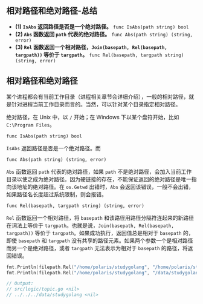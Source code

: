 ## 相对路径和绝对路径-总结

- **(1) `IsAbs` 返回路径是否是一个绝对路径。**
  `func IsAbs(path string) bool`
- **(2) `Abs` 函数返回 `path` 代表的绝对路径。**
  `func Abs(path string) (string, error)`
- **(3) `Rel` 函数返回一个相对路径，`Join(basepath, Rel(basepath, targpath))` 等价于 `targpath`。**
  `func Rel(basepath, targpath string) (string, error)`

## 相对路径和绝对路径

某个进程都会有当前工作目录（进程相关章节会详细介绍），一般的相对路径，就是针对进程当前工作目录而言的。当然，可以针对某个目录指定相对路径。

绝对路径，在 Unix 中，以 `/` 开始；在 Windows 下以某个盘符开始，比如 `C:\Program Files`。

`func IsAbs(path string) bool`

`IsAbs` 返回路径是否是一个绝对路径。而

`func Abs(path string) (string, error)`

`Abs` 函数返回 `path` 代表的绝对路径，如果 `path` 不是绝对路径，会加入当前工作目录以使之成为绝对路径。因为硬链接的存在，不能保证返回的绝对路径是唯一指向该地址的绝对路径。在 `os.Getwd` 出错时，`Abs` 会返回该错误，一般不会出错，如果路径名长度超过系统限制，则会报错。

`func Rel(basepath, targpath string) (string, error)`

`Rel` 函数返回一个相对路径，将 `basepath` 和该路径用路径分隔符连起来的新路径在词法上等价于 `targpath`。也就是说，`Join(basepath, Rel(basepath, targpath))` 等价于 `targpath`。如果成功执行，返回值总是相对于 `basepath` 的，即使 `basepath` 和 `targpath` 没有共享的路径元素。如果两个参数一个是相对路径而另一个是绝对路径，或者 `targpath` 无法表示为相对于 `basepath` 的路径，将返回错误。

```go
fmt.Println(filepath.Rel("/home/polaris/studygolang", "/home/polaris/studygolang/src/logic/topic.go"))
fmt.Println(filepath.Rel("/home/polaris/studygolang", "/data/studygolang"))

// Output:
// src/logic/topic.go <nil>
// ../../../data/studygolang <nil>
```
